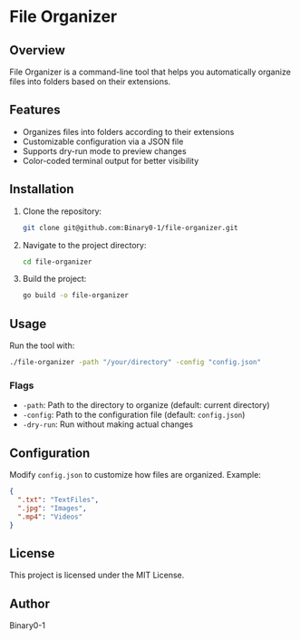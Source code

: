 # File Organizer

## Overview
File Organizer is a command-line tool that helps you automatically organize files into folders based on their extensions.

## Features
- Organizes files into folders according to their extensions
- Customizable configuration via a JSON file
- Supports dry-run mode to preview changes
- Color-coded terminal output for better visibility

## Installation
1. Clone the repository:
   ```sh
   git clone git@github.com:Binary0-1/file-organizer.git
   ```
2. Navigate to the project directory:
   ```sh
   cd file-organizer
   ```
3. Build the project:
   ```sh
   go build -o file-organizer
   ```

## Usage
Run the tool with:
```sh
./file-organizer -path "/your/directory" -config "config.json"
```

### Flags
- `-path`: Path to the directory to organize (default: current directory)
- `-config`: Path to the configuration file (default: `config.json`)
- `-dry-run`: Run without making actual changes

## Configuration
Modify `config.json` to customize how files are organized. Example:
```json
{
  ".txt": "TextFiles",
  ".jpg": "Images",
  ".mp4": "Videos"
}
```

## License
This project is licensed under the MIT License.

## Author
Binary0-1

